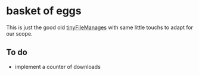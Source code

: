 # basket of eggs

This is just the good old [tinyFileManages](https://github.com/prasathmani/tinyfilemanager) with same little touchs to adapt for our scope.

## To do

* implement a counter of downloads

